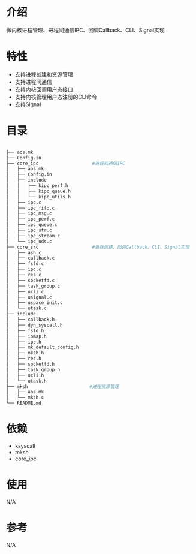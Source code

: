 # 介绍
微内核进程管理、进程间通信IPC、回调Callback、CLI、Signal实现

# 特性
- 支持进程创建和资源管理
- 支持进程间通信
- 支持内核回调用户态接口
- 支持内核管理用户态注册的CLI命令
- 支持Signal

# 目录
```sh

├── aos.mk
├── Config.in
├── core_ipc                    #进程间通信IPC
│   ├── aos.mk
│   ├── Config.in
│   ├── include
│   │   ├── kipc_perf.h
│   │   ├── kipc_queue.h
│   │   └── kipc_utils.h
│   ├── ipc.c
│   ├── ipc_fifo.c
│   ├── ipc_msg.c
│   ├── ipc_perf.c
│   ├── ipc_queue.c
│   ├── ipc_str.c
│   ├── ipc_stream.c
│   └── ipc_uds.c
├── core_src                    #进程创建、回调Callback、CLI、Signal实现
│   ├── ash.c
│   ├── callback.c
│   ├── fsfd.c
│   ├── ipc.c
│   ├── res.c
│   ├── socketfd.c
│   ├── task_group.c
│   ├── ucli.c
│   ├── usignal.c
│   ├── uspace_init.c
│   └── utask.c
├── include
│   ├── callback.h
│   ├── dyn_syscall.h
│   ├── fsfd.h
│   ├── iomap.h
│   ├── ipc.h
│   ├── mk_default_config.h
│   ├── mksh.h
│   ├── res.h
│   ├── socketfd.h
│   ├── task_group.h
│   ├── ucli.h
│   └── utask.h
├── mksh                       #进程资源管理
│   ├── aos.mk
│   └── mksh.c
└── README.md

```
# 依赖
- ksyscall
- mksh
- core_ipc

# 使用
N/A

# 参考
N/A

